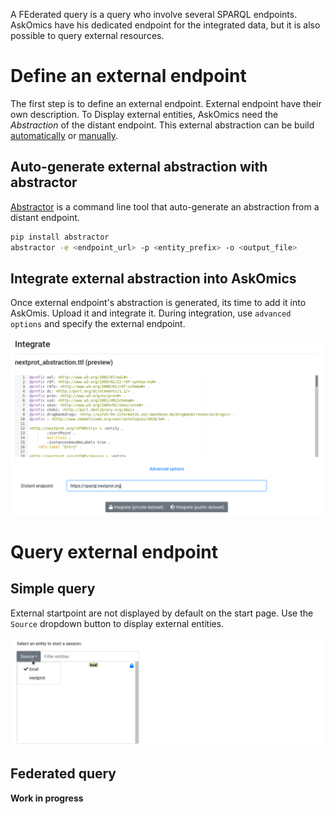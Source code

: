 A FEderated query is a query who involve several SPARQL endpoints. AskOmics have his dedicated endpoint for the integrated data, but it is also possible to query external resources.


# Define an external endpoint

The first step is to define an external endpoint. External endpoint have their own description. To Display external entities, AskOmics need the *Abstraction* of the distant endpoint. This external abstraction can be build [automatically](#auto-generate-external-abstraction-with-abstractor) or [manually](abstraction.md).

## Auto-generate external abstraction with abstractor

[Abstractor](https://github.com/askomics/abstractor) is a command line tool that auto-generate an abstraction from a distant endpoint.

```bash
pip install abstractor
abstractor -e <endpoint_url> -p <entity_prefix> -o <output_file>
```

## Integrate external abstraction into AskOmics

Once external endpoint's abstraction is generated, its time to add it into AskOmis. Upload it and integrate it. During integration, use `advanced options` and specify the external endpoint.

![integrate_external](img/integrate_external.png)

# Query external endpoint

## Simple query

External startpoint are not displayed by default on the start page. Use the `Source` dropdown button to display external entities.

![external_startpoint](img/external_startpoint.png)


## Federated query

**Work in progress**